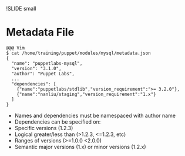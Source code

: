 !SLIDE small
# Metadata File

    @@@ Vim
    $ cat /home/training/puppet/modules/mysql/metadata.json
    {
      "name": "puppetlabs-mysql",
      "version": "3.1.0",
      "author": "Puppet Labs",
      ...
      "dependencies": [
        {"name":"puppetlabs/stdlib","version_requirement":">= 3.2.0"},
        {"name":"nanliu/staging","version_requirement":"1.x"}
      ]
    }

* Names and dependencies must be namespaced with author name
* Dependencies can be specified on:
 * Specific versions (1.2.3)
 * Logical greater/less than (>1.2.3, <=1.2.3, etc)
 * Ranges of versions (>=1.0.0 <2.0.0)
 * Semantic major versions (1.x) or minor versions (1.2.x)
